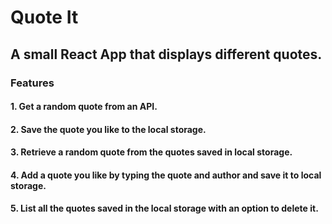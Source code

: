 # Quote It

## A small React App that displays different quotes.

### Features
  #### 1. Get a random quote from an API.
  #### 2. Save the quote you like to the local storage.
  #### 3. Retrieve a random quote from the quotes saved in local storage.
  #### 4. Add a quote you like by typing the quote and author and save it to local storage.
  #### 5. List all the quotes saved in the local storage with an option to delete it.
